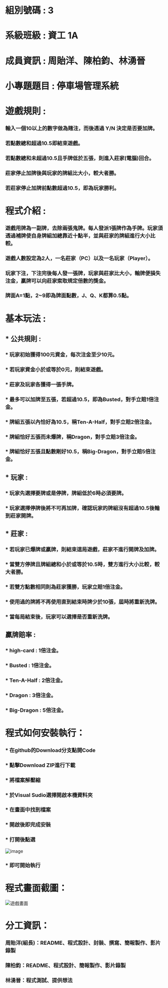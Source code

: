 # 組別號碼 : 3
# 系級班級 : 資工 1A
# 成員資訊 : 周貽洋、陳柏鈞、林湧晉
# 小專題題目 : 停車場管理系統

# 遊戲規則 :
### 輸入一個10以上的數字做為賭注，而後透過 **Y/N** 決定是否要加牌。
### 若點數總和超過10.5即結束遊戲。
### 若點數總和未超過10.5且手牌低於五張，則進入莊家(電腦)回合。
### 莊家停止加牌後與玩家的牌組比大小，較大者勝。
### 若莊家停止加牌前點數超過10.5，即為玩家勝利。
# 程式介紹 :
### 遊戲用牌為一副牌，去除兩張鬼牌。每人發派1張牌作為手牌。玩家須透過補牌使自身牌組加總靠近十點半，並與莊家的牌組進行大小比較。
### 遊戲人數設定為2人，一名莊家（PC）以及一名玩家（Player）。
### 玩家下注，下注完後每人發一張牌，玩家與莊家比大小，輸牌便損失注金，贏牌可以向莊家索取規定倍數的獎金。
### 牌面A=1點，2~9即為牌面點數，J、Q、K都算0.5點。
# 基本玩法 :
## * 公共規則 :
###   * 玩家初始獲得100元資金，每次注金至少10元。
###   * 若玩家資金小於或等於0元，則結束遊戲。
###   * 莊家及玩家各獲得一張手牌。
###   * 最多可以加牌至五張，若超過10.5，即為**Busted**，對手立賠1倍注金。
###   * 牌組五張以內恰好為10.5，稱**Ten-A-Half**，對手立賠2倍注金。
###   * 牌組恰好五張而未爆牌，稱**Dragon**，對手立賠3倍注金。
###   * 牌組恰好五張且點數剛好10.5，稱**Big-Dragon**，對手立賠5倍注金。
## * 玩家 :
###   * 玩家先選擇**要牌**或是**停牌**，牌組低於6時必須**要牌**。
###   * 玩家選擇**停牌**後將不可再加牌，確認玩家的牌組沒有超過10.5後輪到莊家開牌。
## * 莊家 :
###   * 若玩家已爆牌或贏牌，則結束這局遊戲，莊家不進行開牌及加牌。
###   * 當雙方停牌且牌組總和小於或等於10.5時，雙方進行大小比較，較大者勝。
###   * 若雙方點數相同則為莊家獲勝，玩家立賠1倍注金。
###   * 使用過的牌將不再使用直到結束時牌少於10張，屆時將重新洗牌。
###   * 當每局結束後，玩家可以選擇是否重新洗牌。
## 贏牌賠率 :
### * high-card : 1倍注金。
### * Busted : 1倍注金。
### * Ten-A-Half : 2倍注金。
### * Dragon : 3倍注金。
### * Big-Dragon : 5倍注金。

# 程式如何安裝執行：
### * 在github的Download分支點開Code
### * 點擊Download ZIP進行下載
### * 將檔案解壓縮
### * 於Visual Sudio選擇開啟本機資料夾
### * 在畫面中找到檔案
### * 開啟後即完成安裝
### * 打開後點選
![image](https://github.com/XiaoXuan0825/ten-a-half/assets/164355596/128c507f-95ad-43c7-ab11-e4c4673b283b)
### * 即可開始執行
# 程式畫面截圖：
![遊戲畫面](https://github.com/XiaoXuan0825/ten-a-half/assets/164355596/3eda9406-db97-476a-ae04-893cf8d836ff)
# 分工資訊：
### 周貽洋(組長)：README、程式設計、封裝、撰寫、簡報製作、影片錄製
### 陳柏鈞：README、程式設計、簡報製作、影片錄製
### 林湧晉：程式測試、提供想法
